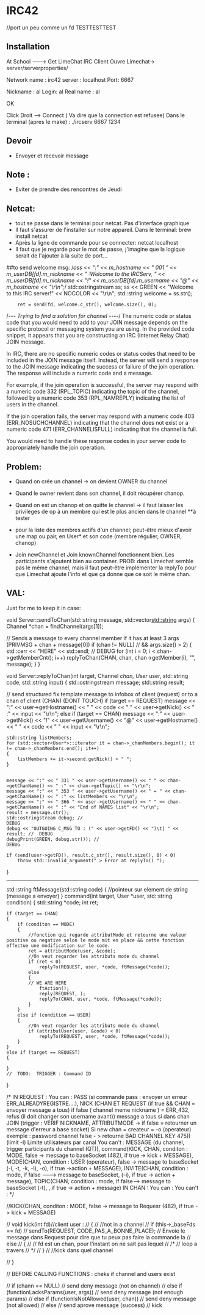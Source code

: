 # IRC42

//port un peu comme un fd
TESTTESTTEST

## Installation

At School ---> Get LimeChat IRC Client
Ouvre Limechat-> server/serverproperties/

Network name : irc42
server : localhost
Port: 6667

Nickname : al
Login: al
Real name : al

OK

Click Droit --> Connect ( Va dire que la connection est refusee)
Dans le terminal (apres le make) : ./ircserv 6667 1234

## Devoir

* Envoyer et recevoir message

## Note :

* Eviter de prendre des rencontres de Jeudi


## Netcat:
* tout se passe dans le terminal pour netcat. Pas d'interface graphique
* Il faut s'assurer de l'installer sur notre appareil. Dans le terminal: brew install netcat
* Après la ligne de commande pour se connecter: netcat localhost <port>
* Il faut que je regarde pour le mot de passe, j'imagine que la logique serait de l'ajouter à la suite de port...

##to send welcome msg:
/*oss << ":" << m_hostname << " 001 " << m_userDB[fd].m_nickname << " :Welcome to the IRCServ, " << m_userDB[fd].m_nickname << "!" << m_userDB[fd].m_username << "@" << m_hostname << "\r\n";*/
		std::ostringstream ss;
		ss << GREEN << "Welcome to this IRC server!" << NOCOLOR << "\r\n";
		std::string welcome = ss.str();

		ret = send(fd, welcome.c_str(), welcome.size(), 0);

/*--- Trying to find a solution for channel ----*/
The numeric code or status code that you would need to add to your JOIN message depends on the specific protocol or messaging system you are using. In the provided code snippet, it appears that you are constructing an IRC (Internet Relay Chat) JOIN message.

In IRC, there are no specific numeric codes or status codes that need to be included in the JOIN message itself. Instead, the server will send a response to the JOIN message indicating the success or failure of the join operation. The response will include a numeric code and a message.

For example, if the join operation is successful, the server may respond with a numeric code 332 (RPL_TOPIC) indicating the topic of the channel, followed by a numeric code 353 (RPL_NAMREPLY) indicating the list of users in the channel.

If the join operation fails, the server may respond with a numeric code 403 (ERR_NOSUCHCHANNEL) indicating that the channel does not exist or a numeric code 471 (ERR_CHANNELISFULL) indicating that the channel is full.

You would need to handle these response codes in your server code to appropriately handle the join operation.

## Problem:
* Quand on crée un channel -> on devient OWNER du channel
* Quand le owner revient dans son channel, il doit récupérer chanop.
* Quand on est un chanop et on quitte le channel -> il faut laisser les privilèges de op à un membre qui est le plus ancien dans le channel **à tester
* pour la liste des membres actifs d'un channel; peut-être mieux d'avoir une map ou pair, en User* et son code (membre régulier, OWNER, chanop)

* Join newChannel et Join knownChannel fonctionnent bien. Les participants s'ajoutent bien au container. PROB: dans Limechat semble pas le même channel, mais il faut peut-être implémenter la replyTo pour que Limechat ajoute l'info et que ça donne que ce soit le même chan.



## VAL:
Just for me to keep it in case:

void	Server::sendToChan(std::string message, std::vector<std::string> args)
{
	Channel *chan = findChannel(args[1]);

//	Sends a message to every channel member if it has at least 3 args (PRIVMSG + chan + message[0])
	if (chan != NULL) // && args.size() > 2)
	{
		std::cerr << "HERE" << std::endl; //									DEBUG
		for (int i = 0; i < chan->getMemberCnt(); i++)
			replyToChan(CHAN, chan, chan->getMember(i), "", message);
	}
}


void	Server::replyToChan(int target, Channel *chan, User* user, std::string code, std::string input)
{
	std::ostringstream 	message;
	std::string 		result;

//	send structured fix template message to infobox of client (request) or to a chan of client (CHAN) (DONT TOUCH)
	if (target == REQUEST)
		message << ":" << user->getHostname() << " " << code << " " << user->getNick() << " :" << input << "\r\n";
	else if (target == CHAN)
		message << ":" << user->getNick() << "!" << user->getUsername() << "@" << user->getHostname() << " " << code << " " << input << "\r\n";
	
	std::string listMembers;
	for (std::vector<User*>::iterator it = chan->_chanMembers.begin(); it != chan->_chanMembers.end(); it++)
	{
		listMembers += it->second.getNick() + " ";
	}


	message << ":" << " 331 " << user->getUsername() << " " << chan->getChanName() << " :" << chan->getTopic() << "\r\n";
	message << ":" << " 353 " << user->getUsername() << " = " << chan->getChanName() << " :" << listMembers << "\r\n";
	message << ":" << " 366 " << user->getUsername() << " " << chan->getChanName() << " :" << "End of NAMES list" << "\r\n";
	result = message.str();
	std::ostringstream debug; //												DEBUG
	debug << "OUTGOING C_MSG TO : (" << user->getFD() << ")\t| " << result; //	DEBUG
	debugPrint(GREEN, debug.str()); //											DEBUG

	if (send(user->getFD(), result.c_str(), result.size(), 0) < 0)
		throw std::invalid_argument(" > Error at replyTo() ");
}


----------------------------------------------------------------------------------------------------------------------------------------------------------------------------------------------------------
std::string	ftMessage(std::string code)
{
	//pointeur sur element de string (message a envoyer)
}
command(int target, User *user, std::string condition)
{
	std::string *code;
	int	ret;

	if (target == CHAN)
	{
		if (conditon == MODE)
		{
			//fonction qui regarde attributMode et retourne une valeur positive ou negative selon le mode mit en place && cette fonction effectue une modification sur le code.
			ret = attributMode(user, &code);
			//On veut regarder les attributs mode du channel
			if (ret < 0)
				replyTo(REQUEST, user, *code, ftMessage(*code));
			else
			{
			// WE ARE HERE
				ftAction();
				reply(REQUEST, );
				replyTo(CHAN, user, *code, ftMessage(*code));
			}
		}
		else if (condition == USER)
		{
			//On veut regarder les attributs mode du channel
			if (attributUser(user, &code) < 0)
				replyTo(REQUEST, user, *code, ftMessage(*code));
		}
	}
	else if (target == REQUEST)
	{

	}
	//	TODO:  TRIGGER : Command ID
}

/*
	IN REQUEST :
		You can :
				PASS (si commande pass : envoyer un erreur ERR_ALREADYREGISTRE....),
				NICK (CHAN ET REQUEST (if true && CHAN = envoyer message a tous) if false ( channel meme nickname ) = ERR_432, refus (il doit changer son username avant)) message a tous si dans chan
				JOIN (trigger : VERIF NICKNAME, ATTRIBUTMODE -> if false = retourner un message d'erreur a base socket) Si new chan = createur = -o (operateur)
					exemple : password channel false - > retourne BAD CHANNEL KEY 475))
					(limit -l) Limite utilisateurs par canal
		You can't :
				MESSAGE (du channel, trigger participants du channel (QT)),
					command(KICK, CHAN, conditon : MODE,  false -> message to baseSocket (482), if true -> kick  + MESSAGE),
					MODE(CHAN, condition : USER (operateur), false -> message to baseSocket (-i, -t, -k, -l), -o), if true ->action + MESSAGE),
					INVITE(CHAN, condition : mode, if false ---> message to baseSocket, (-i), if true -> action + message),
					TOPIC(CHAN, condition : mode, if false--> message to baseSocket (-t), , if true -> action + message)
	IN CHAN :
		You can :
		You can't :
*/


//KICK(CHAN, conditon : MODE,  false -> message to Requesr (482), if true -> kick  + MESSAGE)

// void	kick(int fd)//client user :
// {
// 	//not in a channel
// 	if (this->_baseFds == fd)
// 		sendTo(REQUEST, CODE_PAS_A_BONNE_PLACE); // Envoie le message dans Request pour dire que tu peux pas faire la commande la
// 	else
// 	{
// 			// fd est un chan, pour l'instant on ne sait pas lequel
// 			/*
// 			loop a travers
// 			*/
// 	}
// 	//kick dans quel channel

// }

// BEFORE CALLING FUNCTIONS : cheks if channel and users exist

// 	if (chann == NULL)
// 		send deny message (not on channel)
// 	else if (functionLacksParams(user, args))
// 		send deny message (not enough params)
// 	else if (functionIsNotAllowed(user, chan))
// 		send deny message (not allowed)
// 	else
// 		send aprove message (success)
// 		kick

